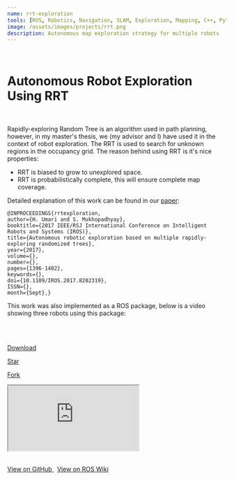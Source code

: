 ```yaml
---
name: rrt-exploration
tools: [ROS, Robotics, Navigation, SLAM, Exploration, Mapping, C++, Python]
image: /assets/images/projects/rrt.png
description: Autonomous map exploration strategy for multiple robots
---
```


<br>

# **Autonomous Robot Exploration Using RRT**

<br>

Rapidly-exploring Random Tree is an algorithm used in path planning, however, in my master's thesis, we (my advisor and I) have used it in the context of robot exploration. The RRT is used to search for unknown regions in the occupancy grid. The reason behind using RRT is it's nice properties:

- RRT is biased to grow to unexplored space.
- RRT is probabilistically complete, this will ensure complete map coverage.

Detailed explanation of this work can be found in our [paper](http://ieeexplore.ieee.org/document/8202319/):
```
@INPROCEEDINGS{rrtexploration,
author={H. Umari and S. Mukhopadhyay},
booktitle={2017 IEEE/RSJ International Conference on Intelligent Robots and Systems (IROS)},
title={Autonomous robotic exploration based on multiple rapidly-exploring randomized trees},
year={2017},
volume={},
number={},
pages={1396-1402},
keywords={},
doi={10.1109/IROS.2017.8202319},
ISSN={},
month={Sept},}
```

This work was also implemented as a ROS package, below is a video showing three robots using this package:

<br><br>
<!-- Place this tag where you want the button to render. -->
<a class="github-button" href="https://github.com/hasauino/rrt_exploration/archive/master.zip" data-icon="octicon-cloud-download" data-size="large" aria-label="Download hasaunio/rrt_exploration on GitHub">Download</a>
<!-- Place this tag where you want the button to render. -->
<a class="github-button" href="https://github.com/hasauino/rrt_exploration" data-size="large" data-show-count="true" aria-label="Star hasauino/rrt_exploration on GitHub">Star</a>
<!-- Place this tag where you want the button to render. -->
<a class="github-button" href="https://github.com/hasauino/rrt_exploration/fork" data-size="large" data-show-count="true" aria-label="Fork hasauino/rrt_exploration on GitHub">Fork</a>


<div class="embed-responsive embed-responsive-16by9">
  <iframe class="embed-responsive-item" src="https://www.youtube.com/embed/abGyA3K1lzU?rel=0" allowfullscreen></iframe>
</div>
<br>


<a href="https://github.com/hasauino/rrt_exploration" class="btn btn-outline-dark" role="button" aria-pressed="true"> <i class="fab fa-github"></i> View on GitHub </a>
&nbsp;
<a href="http://wiki.ros.org/rrt_exploration" class="btn btn-outline-dark" role="button" aria-pressed="true"> View on ROS Wiki </a>